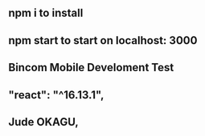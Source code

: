 ## npm i to install

## npm start to start on localhost: 3000

## Bincom Mobile Develoment Test

## "react": "^16.13.1",

## Jude OKAGU,
